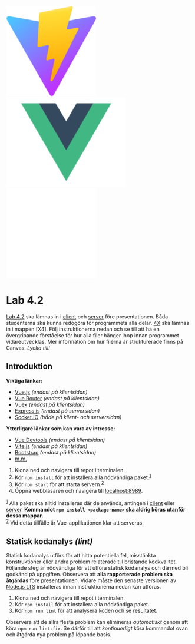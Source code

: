 ![Vite.js ><](./vite.js.png)
![Vue.js ><](./vue.js.png)
![Socket.IO ><](./socket.io.png)

# Lab 4.2

[Lab 4.2](https://canvas.kth.se/courses/50419/assignments/315407) ska lämnas in i [client](./client/) och [server](./server/) före presentationen. Båda studenterna ska kunna redogöra för programmets alla delar.
[4X](https://canvas.kth.se/courses/43780/assignments/270241) ska lämnas in i mappen [X4]. Följ instruktionerna nedan och se till att ha en övergripande förståelse för hur alla filer hänger ihop innan programmet vidareutvecklas. Mer information om hur filerna är strukturerade finns på Canvas. _Lycka till!_

## Introduktion

**Viktiga länkar:**

- [Vue.js](https://vuejs.org/) _(endast på klientsidan)_
- [Vue Router](https://router.vuejs.org/) _(endast på klientsidan)_
- [Vuex](https://vuex.vuejs.org/) _(endast på klientsidan)_
- [Express.js](https://expressjs.com/) _(endast på serversidan)_
- [Socket.IO](https://socket.io/) _(både på klient- och serversidan)_

**Ytterligare länkar som kan vara av intresse:**

- [Vue Devtools](https://devtools.vuejs.org/) _(endast på klientsidan)_
- [Vite.js](https://vitejs.dev/) _(endast på klientsidan)_
- [Bootstrap](https://getbootstrap.com/) _(endast på klientsidan)_
- [m.m.](https://www.npmjs.com/)

1. Klona ned och navigera till repot i terminalen.
2. Kör `npm install` för att installera alla nödvändiga paket.<sup>[1](#1)</sup>
3. Kör `npm start` för att starta servern.<sup>[2](#2)</sup>
4. Öppna webbläsaren och navigera till [localhost:8989](http://localhost:8989/).

<span id="footnote1"><sup>[1](#1)</sup> Alla paket ska alltid installeras där de används, antingen i [client](./client/) eller [server](./server/). **Kommandot `npm install <package-name>` ska aldrig köras utanför dessa mappar.**</span>
<br />
<span id="footnote1"><sup>[2](#2)</sup> Vid detta tillfälle är Vue-applikationen klar att serveras.</span>

## Statisk kodanalys _(lint)_

Statisk kodanalys utförs för att hitta potentiella fel, misstänkta konstruktioner eller andra problem relaterade till bristande kodkvalitet. Följande steg är nödvändiga för att utföra statisk kodanalys och därmed bli godkänd på uppgiften. Observera att **alla rapporterade problem ska åtgärdas** före presentationen. Vidare måste den senaste versionen av [Node.js LTS](https://nodejs.org/) installeras innan instruktionerna nedan kan utföras.

1. Klona ned och navigera till repot i terminalen.
2. Kör `npm install` för att installera alla nödvändiga paket.
3. Kör `npm run lint` för att analysera koden och se resultatet.

Observera att de allra flesta problem kan elimineras _automatiskt_ genom att köra `npm run lint:fix`. Se därför till att _kontinuerligt_ köra kommandot ovan och åtgärda nya problem på löpande basis.

